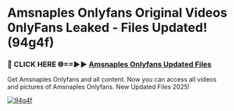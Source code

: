 # Amsnaples Onlyfans Original Videos 0nlyFans Leaked - Files Updated! (94g4f)

<h3>🔴 CLICK HERE 🌐==►► <a href="https://tinyurl.com/2m67pmp6" rel="nofollow">Amsnaples Onlyfans Updated Files</a></h3>

Get Amsnaples Onlyfans and all content. Now you can access all videos and pictures of Amsnaples Onlyfans. New Updated Files 2025!

[![94g4f](https://i.imgur.com/H4QAA4z.gif)](https://tinyurl.com/2m67pmp6)